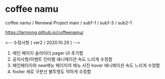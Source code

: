 # coffee namu
coffee namu / Renewal Project
main / sub1-1 / sub1-3 / sub2-1

https://larmong.github.io/coffeenamu/

<-- 수정사항 ( ver2 / 2020.10.29 ) -->
1. 메인 페이지 슬라이더 pager UI 추가함
2. 공지사항/이벤트 인터벌 애니메이션 속도 느리게 수정함
3. 메인페이지와 new메뉴 페이지의 메뉴 사진 hover 애니메이션 속도 느리게 수정함
4. footer 세로 구분선 불투명도 약하게 수정함
